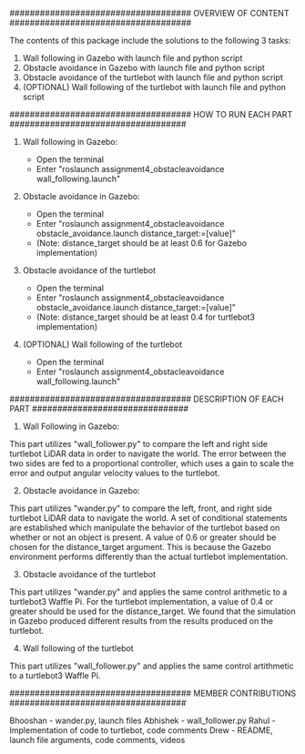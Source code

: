 #################################### OVERVIEW OF CONTENT ####################################

The contents of this package include the solutions to the following 3 tasks:

1. Wall following in Gazebo with launch file and python script
2. Obstacle avoidance in Gazebo with launch file and python script
3. Obstacle avoidance of the turtlebot with launch file and python script
4. (OPTIONAL) Wall following of the turtlebot with launch file and python script

#################################### HOW TO RUN EACH PART ###################################

1. Wall following in Gazebo: 
	- Open the terminal
	- Enter "roslaunch assignment4_obstacleavoidance wall_following.launch"

2. Obstacle avoidance in Gazebo:
	- Open the terminal
	- Enter "roslaunch assignment4_obstacleavoidance obstacle_avoidance.launch distance_target:=[value]"
	- (Note: distance_target should be at least 0.6 for Gazebo implementation)

3. Obstacle avoidance of the turtlebot
	- Open the terminal 
	- Enter "roslaunch assignment4_obstacleavoidance obstacle_avoidance.launch distance_target:=[value]"
	- (Note: distance_target should be at least 0.4 for turtlebot3 implementation)

4. (OPTIONAL) Wall following of the turtlebot
	- Open the terminal
	- Enter "roslaunch assignment4_obstacleavoidance wall_following.launch"

#################################### DESCRIPTION OF EACH PART ###############################

1. Wall Following in Gazebo:

This part utilizes "wall_follower.py" to compare the left and right side turtlebot LiDAR data in order to navigate the world. The error between the two sides are fed to a proportional controller, which uses a gain to scale the error and output angular velocity values to the turtlebot.  

2. Obstacle avoidance in Gazebo:

This part utilizes "wander.py" to compare the left, front, and right side turtlebot LiDAR data to navigate the world. A set of conditional statements are established which manipulate the behavior of the turtlebot based on whether or not an object is present. A value of 0.6 or greater should be chosen for the distance_target argument. This is because the Gazebo environment performs differently than the actual turtlebot implementation.

3. Obstacle avoidance of the turtlebot

This part utilizes "wander.py" and applies the same control arithmetic to a turtlebot3 Waffle Pi. For the turtlebot implementation, a value of 0.4 or greater should be used for the distance_target. We found that the simulation in Gazebo produced different results from the results produced on the turtlebot. 

4. Wall following of the turtlebot

This part utilizes "wall_follower.py" and applies the same control artithmetic to a turtlebot3 Waffle Pi.

#################################### MEMBER CONTRIBUTIONS ###################################

Bhooshan - wander.py, launch files
Abhishek - wall_follower.py
Rahul - Implementation of code to turtlebot, code comments
Drew - README, launch file arguments, code comments, videos
